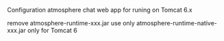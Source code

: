 Configuration atmosphere chat web app for runing on Tomcat 6.x

remove atmosphere-runtime-xxx.jar
use only atmosphere-runtime-native-xxx.jar only for Tomcat 6
